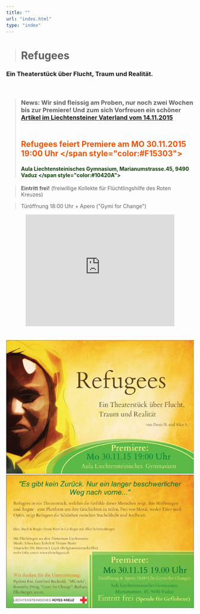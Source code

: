 ```yaml
---
title: ""
url: "index.html"
type: "index"
---
```


> # Refugees
### Ein Theaterstück über Flucht, Traum und Realität.
<br/>

> ### News: Wir sind fleissig am Proben, nur noch zwei Wochen bis zur Premiere! Und zum sich Vorfreuen ein schöner <a href="/vaterland.pdf"> Artikel im Liechtensteiner Vaterland vom 14.11.2015</a> <br/> <br/>
> ## <span style="color:#F15303"> Refugees feiert Premiere am  MO 30.11.2015 19:00 Uhr </span style="color:#F15303">
> #### <span style="color:#10420A">Aula Liechtensteinisches Gymnasium, Marianumstrasse.45, 9490 Vaduz </span style="color:#10420A">


> <b>Eintritt frei!</b> (freiwillige Kollekte für Flüchtlingshilfe des Roten Kreuzes)

> Türöffnung 18:00 Uhr + Apero ("Gymi for Change")

<center><iframe src="https://www.google.com/maps/embed?pb=!1m18!1m12!1m3!1d10852.595785274201!2d9.499502113417401!3d47.154937199801374!2m3!1f0!2f0!3f0!3m2!1i1024!2i768!4f13.1!3m3!1m2!1s0x479b310a507ca393%3A0x5bc1fa00e8012a4c!2sMarianumstrasse+45%2C+9490+Vaduz%2C+Liechtenstein!5e0!3m2!1sde!2sch!4v1446478589785" width="400" height="300" frameborder="0" style="border:0" allowfullscreen></iframe></center>
<br/>
<br/>
<center>
<img src="/flyer-medium.jpg" />
</center> 

<center><img src="/flyer-back-medium.jpg" /></center>

>
